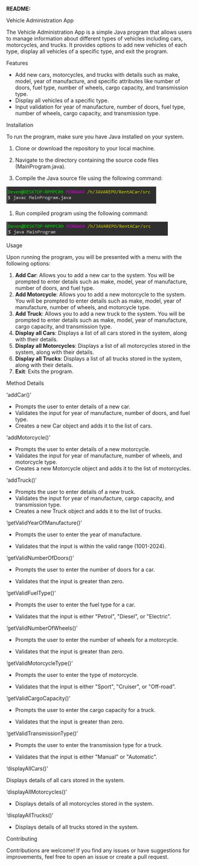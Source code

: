  **README:**

Vehicle Administration App

The Vehicle Administration App is a simple Java program that allows
users to manage information about different types of vehicles including
cars, motorcycles, and trucks. It provides options to add new vehicles
of each type, display all vehicles of a specific type, and exit the
program.

Features

- Add new cars, motorcycles, and trucks with details such as make,
  model, year of manufacture, and specific attributes like number of
  doors, fuel type, number of wheels, cargo capacity, and transmission
  type.
- Display all vehicles of a specific type.
- Input validation for year of manufacture, number of doors, fuel type,
  number of wheels, cargo capacity, and transmission type.

Installation

To run the program, make sure you have Java installed on your system.

1.  Clone or download the repository to your local machine.

1.  Navigate to the directory containing the source code files
    (MainProgram.java).

1.  Compile the Java source file using the following command:


![Javac](javac.png)

1.  Run compiled program using the following command:


![Java](java.png)


Usage

Upon running the program, you will be presented with a menu with the
following options:

1.  **Add Car**: Allows you to add a new car to the system. You will be
    prompted to enter details such as make, model, year of manufacture,
    number of doors, and fuel type.
2.  **Add Motorcycle**: Allows you to add a new motorcycle to the
    system. You will be prompted to enter details such as make, model,
    year of manufacture, number of wheels, and motorcycle type.
3.  **Add Truck**: Allows you to add a new truck to the system. You will
    be prompted to enter details such as make, model, year of
    manufacture, cargo capacity, and transmission type.
4.  **Display all Cars**: Displays a list of all cars stored in the
    system, along with their details.
5.  **Display all Motorcycles**: Displays a list of all motorcycles
    stored in the system, along with their details.
6.  **Display all Trucks**: Displays a list of all trucks stored in the
    system, along with their details.
7.  **Exit**: Exits the program.

Method Details

‘addCar()’

- Prompts the user to enter details of a new car.
- Validates the input for year of manufacture, number of doors, and fuel
  type.
- Creates a new Car object and adds it to the list of cars.

‘addMotorcycle()’

- Prompts the user to enter details of a new motorcycle.
- Validates the input for year of manufacture, number of wheels, and
  motorcycle type.
- Creates a new Motorcycle object and adds it to the list of
  motorcycles.

‘addTruck()’

- Prompts the user to enter details of a new truck.
- Validates the input for year of manufacture, cargo capacity, and
  transmission type.
- Creates a new Truck object and adds it to the list of trucks.

‘getValidYearOfManufacture()’

- Prompts the user to enter the year of manufacture.

<!-- -->

- Validates that the input is within the valid range (1001-2024).

‘getValidNumberOfDoors()’

- Prompts the user to enter the number of doors for a car.

<!-- -->

- Validates that the input is greater than zero.

‘getValidFuelType()’

- Prompts the user to enter the fuel type for a car.

<!-- -->

- Validates that the input is either "Petrol", "Diesel", or "Electric".

‘getValidNumberOfWheels()’

- Prompts the user to enter the number of wheels for a motorcycle.

<!-- -->

- Validates that the input is greater than zero.

‘getValidMotorcycleType()’

- Prompts the user to enter the type of motorcycle.

<!-- -->

- Validates that the input is either "Sport", "Cruiser", or "Off-road".

‘getValidCargoCapacity()’

- Prompts the user to enter the cargo capacity for a truck.

<!-- -->

- Validates that the input is greater than zero.

‘getValidTransmissionType()’

- Prompts the user to enter the transmission type for a truck.

<!-- -->

- Validates that the input is either "Manual" or "Automatic".

‘displayAllCars()’

Displays details of all cars stored in the system.

‘displayAllMotorcycles()’

- Displays details of all motorcycles stored in the system.

‘displayAllTrucks()’

- Displays details of all trucks stored in the system.

Contributing

Contributions are welcome! If you find any issues or have suggestions
for improvements, feel free to open an issue or create a pull request.
